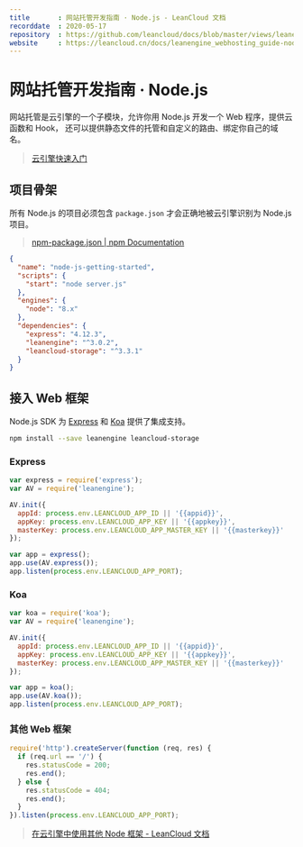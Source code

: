 ```yaml
---
title       : 网站托管开发指南 · Node.js - LeanCloud 文档
recorddate  : 2020-05-17
repository  : https://github.com/leancloud/docs/blob/master/views/leanengine_webhosting_guide-node.md
website     : https://leancloud.cn/docs/leanengine_webhosting_guide-node.html
---
```


# 网站托管开发指南 · Node.js

网站托管是云引擎的一个子模块，允许你用 Node.js 开发一个 Web 程序，提供云函数和 Hook，
还可以提供静态文件的托管和自定义的路由、绑定你自己的域名。

> [云引擎快速入门](https://leancloud.cn/docs/leanengine_quickstart.html)

## 项目骨架

所有 Node.js 的项目必须包含 `package.json` 才会正确地被云引擎识别为 Node.js 项目。

> [npm-package.json | npm Documentation](https://docs.npmjs.com/files/package.json)

```json
{
  "name": "node-js-getting-started",
  "scripts": {
    "start": "node server.js"
  },
  "engines": {
    "node": "8.x"
  },
  "dependencies": {
    "express": "4.12.3",
    "leanengine": "^3.0.2",
    "leancloud-storage": "^3.3.1"
  }
}
```

## 接入 Web 框架

Node.js SDK 为 [Express] 和 [Koa] 提供了集成支持。

[Express]: <http://expressjs.com/>
[Koa]: <http://koajs.com/>

```sh
npm install --save leanengine leancloud-storage
```

### Express

```js
var express = require('express');
var AV = require('leanengine');

AV.init({
  appId: process.env.LEANCLOUD_APP_ID || '{{appid}}',
  appKey: process.env.LEANCLOUD_APP_KEY || '{{appkey}}',
  masterKey: process.env.LEANCLOUD_APP_MASTER_KEY || '{{masterkey}}'
});

var app = express();
app.use(AV.express());
app.listen(process.env.LEANCLOUD_APP_PORT);
```

### Koa

```js
var koa = require('koa');
var AV = require('leanengine');

AV.init({
  appId: process.env.LEANCLOUD_APP_ID || '{{appid}}',
  appKey: process.env.LEANCLOUD_APP_KEY || '{{appkey}}',
  masterKey: process.env.LEANCLOUD_APP_MASTER_KEY || '{{masterkey}}'
});

var app = koa();
app.use(AV.koa());
app.listen(process.env.LEANCLOUD_APP_PORT);
```

### 其他 Web 框架

```js
require('http').createServer(function (req, res) {
  if (req.url == '/') {
    res.statusCode = 200;
    res.end();
  } else {
    res.statusCode = 404;
    res.end();
  }
}).listen(process.env.LEANCLOUD_APP_PORT);
```

> [在云引擎中使用其他 Node 框架 - LeanCloud 文档](https://leancloud.cn/docs/leanengine-web-frameworks.html)
